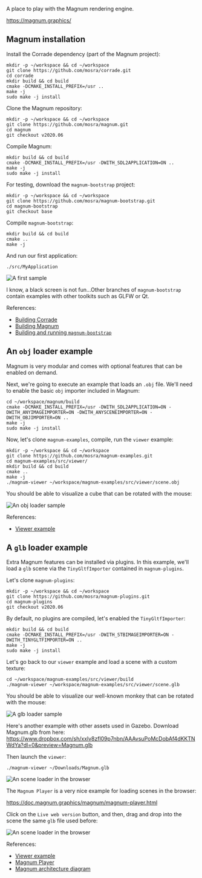 A place to play with the Magnum rendering engine.

https://magnum.graphics/

## Magnum installation

Install the Corrade dependency (part of the Magnum project):

```
mkdir -p ~/workspace && cd ~/workspace
git clone https://github.com/mosra/corrade.git
cd corrade
mkdir build && cd build
cmake -DCMAKE_INSTALL_PREFIX=/usr ..
make -j
sudo make -j install
```

Clone the Magnum repository:

```
mkdir -p ~/workspace && cd ~/workspace
git clone https://github.com/mosra/magnum.git
cd magnum
git checkout v2020.06
```

Compile Magnum:

```
mkdir build && cd build
cmake -DCMAKE_INSTALL_PREFIX=/usr -DWITH_SDL2APPLICATION=ON ..
make -j
sudo make -j install
```

For testing, download the `magnum-bootstrap` project:

```
mkdir -p ~/workspace && cd ~/workspace
git clone https://github.com/mosra/magnum-bootstrap.git
cd magnum-bootstrap
git checkout base
```

Compile `magnum-bootstrap`:

```
mkdir build && cd build
cmake ..
make -j
```

And run our first application:

```
./src/MyApplication
```

![A first sample](images/magnum-bootstrap.png)

I know, a black screen is not fun...Other branches of `magnum-bootstrap` contain
examples with other toolkits such
as GLFW or Qt.

References:
  * [Building Corrade](https://doc.magnum.graphics/corrade/building-corrade.html#building-corrade-manual)
  * [Building Magnum](https://doc.magnum.graphics/magnum/building.html#building-manual)
  * [Building and running `magnum-bootstrap`](https://doc.magnum.graphics/magnum/getting-started.html)


## An `obj` loader example

Magnum is very modular and comes with optional features that can be enabled on
demand.

Next, we're going to execute an example that loads an `.obj` file. We'll need to
enable the basic `obj` importer included in Magnum:

```
cd ~/workspace/magnum/build
cmake -DCMAKE_INSTALL_PREFIX=/usr -DWITH_SDL2APPLICATION=ON -DWITH_ANYIMAGEIMPORTER=ON -DWITH_ANYSCENEIMPORTER=ON -DWITH_OBJIMPORTER=ON ..
make -j
sudo make -j install
```

Now, let's clone `magnum-examples`, compile, run the `viewer` example:

```
mkdir -p ~/workspace && cd ~/workspace
git clone https://github.com/mosra/magnum-examples.git
cd magnum-examples/src/viewer/
mkdir build && cd build
cmake ..
make -j
./magnum-viewer ~/workspace/magnum-examples/src/viewer/scene.obj
```

You should be able to visualize a cube that can be rotated with the mouse:

![An obj loader sample](images/magnum_viewer_obj.png)

References:
  * [Viewer example](https://doc.magnum.graphics/magnum/examples-viewer.html)


## A `glb` loader example

Extra Magnum features can be installed via plugins. In this example, we'll load
a `glb` scene via the `TinyGltfImporter` contained in `magnum-plugins`.

Let's clone `magnum-plugins`:

```
mkdir -p ~/workspace && cd ~/workspace
git clone https://github.com/mosra/magnum-plugins.git
cd magnum-plugins
git checkout v2020.06
```

By default, no plugins are compiled, let's enabled the `TinyGltfImporter`:

```
mkdir build && cd build
cmake -DCMAKE_INSTALL_PREFIX=/usr -DWITH_STBIMAGEIMPORTER=ON -DWITH_TINYGLTFIMPORTER=ON ..
make -j
sudo make -j install
```

Let's go back to our `viewer` example and load a scene with a custom texture:

```
cd ~/workspace/magnum-examples/src/viewer/build
./magnum-viewer ~/workspace/magnum-examples/src/viewer/scene.glb
```

You should be able to visualize our well-known monkey that can be rotated with
the mouse:

![A glb loader sample](images/magnum_viewer_glb.png)

Here's another example with other assets used in Gazebo. Download Magnum.glb
from here: https://www.dropbox.com/sh/xxlv8zfl09p7nbn/AAAvsuPoMcDobAf4dKKTNWdYa?dl=0&preview=Magnum.glb

Then launch the `viewer`:

```
./magnum-viewer ~/Downloads/Magnum.glb
```

![An scene loader in the browser](images/magnum_custom_scene.png)

The `Magnum Player` is a very nice example for loading scenes in the browser:

https://doc.magnum.graphics/magnum/magnum-player.html

Click on the `Live web version` button, and then, drag and drop into the scene
the same `glb` file used before:

![An scene loader in the browser](images/magnum_player.png)

References:
  * [Viewer example](https://doc.magnum.graphics/magnum/examples-viewer.html)
  * [Magnum Player](https://doc.magnum.graphics/magnum/magnum-player.html)
  * [Magnum architecture diagram](https://magnum.graphics/features/extras/)
